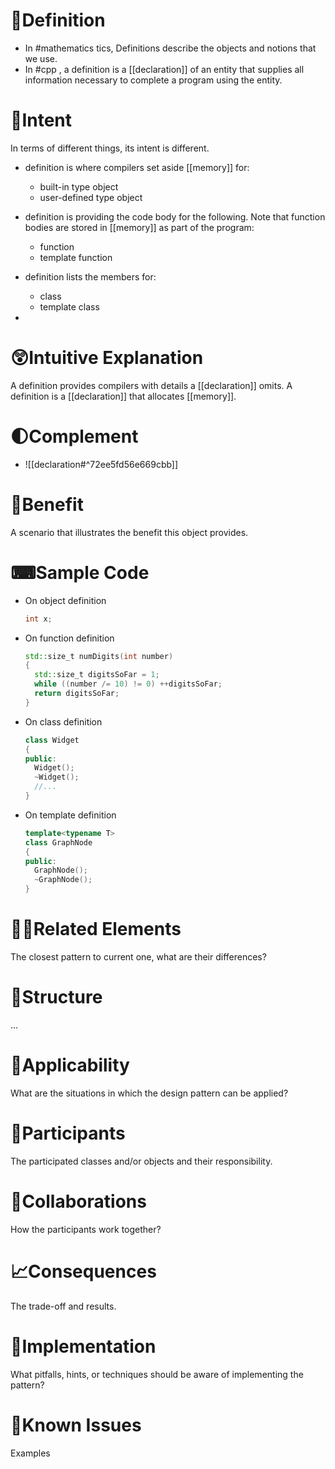# 📝Definition
- In #mathematics tics, Definitions describe the objects and notions that we use.
- In #cpp , a definition is a [[declaration]] of an entity that supplies all information necessary to complete a program using the entity.

# 🎯Intent
In terms of different things, its intent is different.
- definition is where compilers set aside [[memory]] for:
    - built-in type object
    - user-defined type object
    
- definition is providing the code body for the following. Note that function bodies are stored in [[memory]] as part of the program:
    - function
    - template function
    
- definition lists the members for:
    - class
    - template class
    
-

# 😲Intuitive Explanation
A definition provides compilers with details a [[declaration]] omits.
A definition is a [[declaration]] that allocates [[memory]].
# 🌓Complement
- ![[declaration#^72ee5fd56e669cbb]]

# 🚀Benefit
 A scenario that illustrates the benefit this object provides.

# ⌨Sample Code
- On object definition
  
  ``` c++
  int x;
  ```
- On function definition
  
  ``` c++
  std::size_t numDigits(int number)
  {
    std::size_t digitsSoFar = 1;
    while ((number /= 10) != 0) ++digitsSoFar;
    return digitsSoFar;
  }
  ```
- On class definition
  
  ``` c++
  class Widget
  {
  public:
    Widget();
    ~Widget();
    //...
  }
  ```
- On template definition
  
  ``` c++
  template<typename T>
  class GraphNode
  {
  public:
    GraphNode();
    ~GraphNode();
  }
  ```

# 🙋‍♂️Related Elements
 The closest pattern to current one, what are their differences?

# 🧱Structure
 ...

# 🤳Applicability
 What are the situations in which the design pattern can be applied?

# 🤼Participants
 The participated classes and/or objects and their responsibility.

# 🤝Collaborations
 How the participants work together?

# 📈Consequences
 The trade-off and results.

# 🔎Implementation
 What pitfalls, hints, or techniques should be aware of implementing the pattern?

# 🤔Known Issues
 Examples

